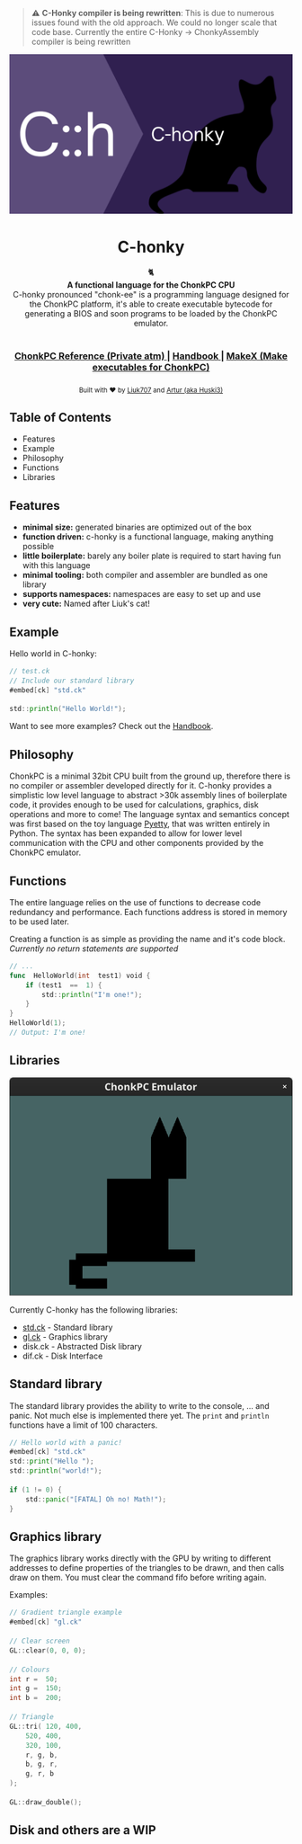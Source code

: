 > :warning: **C-Honky compiler is being rewritten**: This is due to numerous issues found with the old approach. We could no longer scale that code base. Currently the entire C-Honky -> ChonkyAssembly compiler is being rewritten  

![img](https://github.com/HUSKI3/C-honky/blob/main/img/Ch.png)
<h1 align="center">C-honky</h1>

<div align="center">
  🐈
</div>
<div align="center">
  <strong>A functional language for the ChonkPC CPU</strong>
</div>
<div align="center">
  C-honky pronounced "chonk-ee" is a programming language designed for the ChonkPC platform, it's able to create executable bytecode for generating a BIOS and soon programs to be loaded by the ChonkPC emulator.
</div>

<br />
<div align="center">
  <h3>
    <a href="">
      ChonkPC Reference (Private atm)
    </a>
    <span> | </span>
    <a href="https://github.com/HUSKI3/C-honky/wiki/Getting-started">
      Handbook
    </a>
    <span> | </span>
    <a href="https://github.com/HUSKI3/Makex">
      MakeX (Make executables for ChonkPC)
    </a>
  </h3>
</div>

<div align="center">
  <sub>Built with ❤︎ by
  <a href="https://github.com/liuk7071">Liuk707</a> and
  <a href="https://github.com/HUSKI3"> Artur (aka Huski3)</a>
</div>

## Table of Contents
- Features
- Example
- Philosophy
- Functions
- Libraries 

## Features
- __minimal size:__ generated binaries are optimized out of the box
- __function driven:__ c-honky is a functional language, making anything possible
- __little boilerplate:__ barely any boiler plate is required to start having fun with this language
- __minimal tooling:__ both compiler and assembler are bundled as one library
- __supports namespaces:__ namespaces are easy to set up and use
- __very cute:__ Named after Liuk's cat!

## Example
Hello world in C-honky:
```go
// test.ck
// Include our standard library
#embed[ck] "std.ck"

std::println("Hello World!");
```
Want to see more examples? Check out the [Handbook](https://github.com/HUSKI3/C-honky/wiki/Getting-started).

## Philosophy
ChonkPC is a minimal 32bit CPU built from the ground up, therefore there is no compiler or assembler developed directly for it. C-honky provides a simplistic low level language to abstract >30k assembly lines of boilerplate code, it provides enough to be used for calculations, graphics, disk operations and more to come! 
The language syntax and semantics concept was first based on the toy language [Pyetty](https://github.com/HUSKI3/Pyetty), that was written entirely in Python. The syntax has been expanded to allow for lower level communication with the CPU and other components provided by the ChonkPC emulator.

## Functions
The entire language relies on the use of functions to decrease code redundancy and performance. Each functions address is stored in memory to be used later. 

Creating a function is as simple as providing the name and it's code block. *Currently no return statements are supported*
```go
// ...
func  HelloWorld(int  test1) void {
	if (test1  ==  1) {
		std::println("I'm one!");
	}
}
HelloWorld(1);
// Output: I'm one!
```

## Libraries
![img](https://github.com/HUSKI3/C-honky/blob/main/img/boot.png)

Currently C-honky has the following libraries:
- [std.ck](https://github.com/HUSKI3/C-honky/blob/main/libs/std.ck) - Standard library
- [gl.ck](https://github.com/HUSKI3/C-honky/blob/main/libs/gl.ck)  - Graphics library
- disk.ck - Abstracted Disk library
- dif.ck - Disk Interface

## Standard library
The standard library provides the ability to write to the console, ... and panic. Not much else is implemented there yet. The `print` and `println` functions have a limit of 100 characters.
```go
// Hello world with a panic!
#embed[ck] "std.ck"
std::print("Hello ");
std::println("world!");

if (1 != 0) {
	std::panic("[FATAL] Oh no! Math!");
}
```

## Graphics library
The graphics library works directly with the GPU by writing to different addresses to define properties of the triangles to be drawn, and then calls draw on them. You must clear the command fifo before writing again. 

Examples:
```go
// Gradient triangle example
#embed[ck] "gl.ck"

// Clear screen
GL::clear(0, 0, 0);

// Colours
int r =  50;
int g =  150;
int b =  200;

// Triangle
GL::tri( 120, 400,
	520, 400,
	320, 100,
	r, g, b,
	b, g, r,
	g, r, b
);

GL::draw_double();
```

## Disk and others are a WIP
